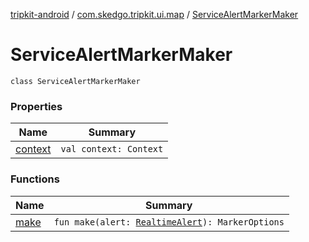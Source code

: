 [tripkit-android](../../index.md) / [com.skedgo.tripkit.ui.map](../index.md) / [ServiceAlertMarkerMaker](./index.md)

# ServiceAlertMarkerMaker

`class ServiceAlertMarkerMaker`

### Properties

| Name | Summary |
|---|---|
| [context](context.md) | `val context: Context` |

### Functions

| Name | Summary |
|---|---|
| [make](make.md) | `fun make(alert: `[`RealtimeAlert`](../../com.skedgo.android.common.model/-realtime-alert/index.md)`): MarkerOptions` |
